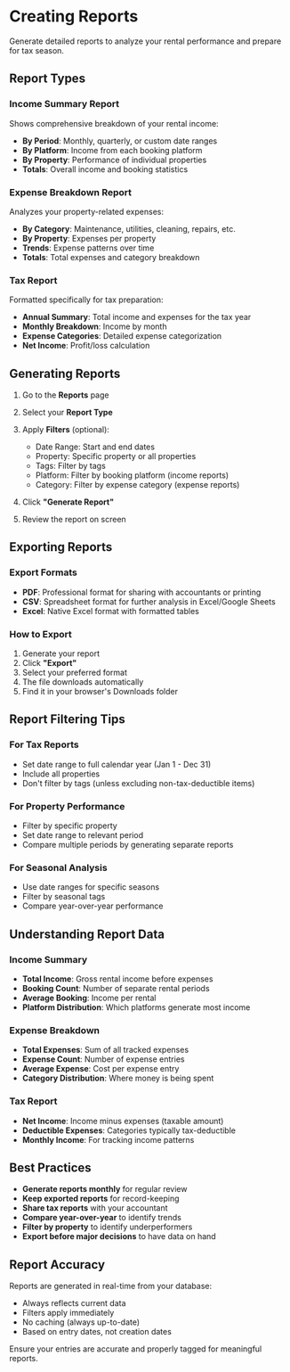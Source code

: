 # Creating Reports

Generate detailed reports to analyze your rental performance and prepare for tax season.

## Report Types

### Income Summary Report

Shows comprehensive breakdown of your rental income:
- **By Period**: Monthly, quarterly, or custom date ranges
- **By Platform**: Income from each booking platform
- **By Property**: Performance of individual properties
- **Totals**: Overall income and booking statistics

### Expense Breakdown Report

Analyzes your property-related expenses:
- **By Category**: Maintenance, utilities, cleaning, repairs, etc.
- **By Property**: Expenses per property
- **Trends**: Expense patterns over time
- **Totals**: Total expenses and category breakdown

### Tax Report

Formatted specifically for tax preparation:
- **Annual Summary**: Total income and expenses for the tax year
- **Monthly Breakdown**: Income by month
- **Expense Categories**: Detailed expense categorization
- **Net Income**: Profit/loss calculation

## Generating Reports

1. Go to the **Reports** page
2. Select your **Report Type**
3. Apply **Filters** (optional):
   - Date Range: Start and end dates
   - Property: Specific property or all properties
   - Tags: Filter by tags
   - Platform: Filter by booking platform (income reports)
   - Category: Filter by expense category (expense reports)

4. Click **"Generate Report"**
5. Review the report on screen

## Exporting Reports

### Export Formats

- **PDF**: Professional format for sharing with accountants or printing
- **CSV**: Spreadsheet format for further analysis in Excel/Google Sheets
- **Excel**: Native Excel format with formatted tables

### How to Export

1. Generate your report
2. Click **"Export"**
3. Select your preferred format
4. The file downloads automatically
5. Find it in your browser's Downloads folder

## Report Filtering Tips

### For Tax Reports
- Set date range to full calendar year (Jan 1 - Dec 31)
- Include all properties
- Don't filter by tags (unless excluding non-tax-deductible items)

### For Property Performance
- Filter by specific property
- Set date range to relevant period
- Compare multiple periods by generating separate reports

### For Seasonal Analysis
- Use date ranges for specific seasons
- Filter by seasonal tags
- Compare year-over-year performance

## Understanding Report Data

### Income Summary
- **Total Income**: Gross rental income before expenses
- **Booking Count**: Number of separate rental periods
- **Average Booking**: Income per rental
- **Platform Distribution**: Which platforms generate most income

### Expense Breakdown
- **Total Expenses**: Sum of all tracked expenses
- **Expense Count**: Number of expense entries
- **Average Expense**: Cost per expense entry
- **Category Distribution**: Where money is being spent

### Tax Report
- **Net Income**: Income minus expenses (taxable amount)
- **Deductible Expenses**: Categories typically tax-deductible
- **Monthly Income**: For tracking income patterns

## Best Practices

- **Generate reports monthly** for regular review
- **Keep exported reports** for record-keeping
- **Share tax reports** with your accountant
- **Compare year-over-year** to identify trends
- **Filter by property** to identify underperformers
- **Export before major decisions** to have data on hand

## Report Accuracy

Reports are generated in real-time from your database:
- Always reflects current data
- Filters apply immediately
- No caching (always up-to-date)
- Based on entry dates, not creation dates

Ensure your entries are accurate and properly tagged for meaningful reports.

